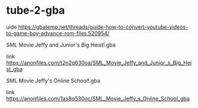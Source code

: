# tube-2-gba
uide
https://gbatemp.net/threads/guide-how-to-convert-youtube-videos-to-game-boy-advance-rom-files.520954/

SML Movie Jeffy and Junior's Big Heist!.gba

link
https://anonfiles.com/t2n2q630oa/SML_Movie_Jeffy_and_Junior_s_Big_Heist_gba

SML Movie Jeffy's Online School!.gba

link
https://anonfiles.com/1as8q530oc/SML_Movie_Jeffy_s_Online_School_gba
